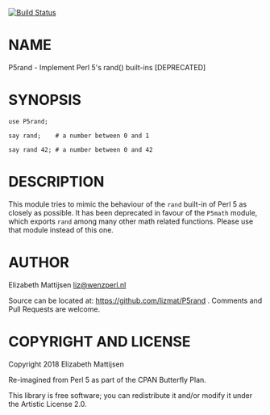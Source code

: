 [![Build Status](https://travis-ci.org/lizmat/P5rand.svg?branch=master)](https://travis-ci.org/lizmat/P5rand)

NAME
====

P5rand - Implement Perl 5's rand() built-ins [DEPRECATED]

SYNOPSIS
========

    use P5rand;

    say rand;    # a number between 0 and 1

    say rand 42; # a number between 0 and 42

DESCRIPTION
===========

This module tries to mimic the behaviour of the `rand` built-in of Perl 5 as closely as possible. It has been deprecated in favour of the `P5math` module, which exports `rand` among many other math related functions. Please use that module instead of this one.

AUTHOR
======

Elizabeth Mattijsen <liz@wenzperl.nl>

Source can be located at: https://github.com/lizmat/P5rand . Comments and Pull Requests are welcome.

COPYRIGHT AND LICENSE
=====================

Copyright 2018 Elizabeth Mattijsen

Re-imagined from Perl 5 as part of the CPAN Butterfly Plan.

This library is free software; you can redistribute it and/or modify it under the Artistic License 2.0.

